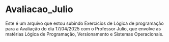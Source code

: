 # Avaliacao_Julio
Este é um arquivo que estou subindo Exercícios de Lógica de programação para a Avaliação do dia 17/04/2025 com o Professor Julio, que envolve as matérias Lógica de Programação, Versionamento e Sistemas Operacionais.
